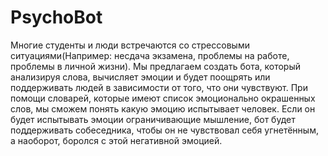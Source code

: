 # PsychoBot
Многие студенты и люди встречаются со стрессовыми ситуациями(Например: несдача экзамена, проблемы на работе, проблемы в личной жизни). Мы предлагаем создать бота, который анализируя слова, вычисляет эмоции и будет поощрять или поддерживать людей в зависимости от того, что они чувствуют. При помощи словарей, которые имеют список эмоционально окрашенных слов, мы сможем понять какую эмоцию испытывает человек. Если он будет испытывать эмоции ограничивающие мышление, бот будет поддерживать собеседника, чтобы он не чувствовал себя угнетённым, а наоборот, боролся с этой негативной эмоцией.
